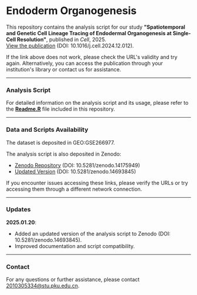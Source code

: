 # Endoderm Organogenesis

This repository contains the analysis script for our study **"Spatiotemporal and Genetic Cell Lineage Tracing of Endodermal Organogenesis at Single-Cell Resolution"**, published in *Cell*, 2025.  
[View the publication](https://www.cell.com/cell/abstract/S0092-8674(24)01425-9) (DOI: 10.1016/j.cell.2024.12.012).

If the link above does not work, please check the URL's validity and try again. Alternatively, you can access the publication through your institution's library or contact us for assistance.

---

### Analysis Script

For detailed information on the analysis script and its usage, please refer to the [**Readme.R**](Readme.R) file included in this repository.

---

### Data and Scripts Availability

The dataset is deposited in GEO:GSE266977.

The analysis script is also deposited in Zenodo:

- [Zenodo Repository](https://doi.org/10.5281/zenodo.14175949) (DOI: 10.5281/zenodo.14175949)  
- [Updated Version](https://doi.org/10.5281/zenodo.14693845) (DOI: 10.5281/zenodo.14693845)

If you encounter issues accessing these links, please verify the URLs or try accessing them through a different network connection.

---

### Updates

**2025.01.20**:  
- Added an updated version of the analysis script to Zenodo (DOI: 10.5281/zenodo.14693845).  
- Improved documentation and script compatibility.

---

### Contact

For any questions or further assistance, please contact 2010305334@stu.pku.edu.cn.
